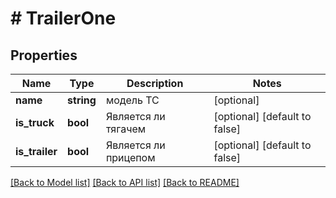 # # TrailerOne

## Properties

Name | Type | Description | Notes
------------ | ------------- | ------------- | -------------
**name** | **string** | модель ТС | [optional]
**is_truck** | **bool** | Является ли тягачем | [optional] [default to false]
**is_trailer** | **bool** | Является ли прицепом | [optional] [default to false]

[[Back to Model list]](../../README.md#models) [[Back to API list]](../../README.md#endpoints) [[Back to README]](../../README.md)
